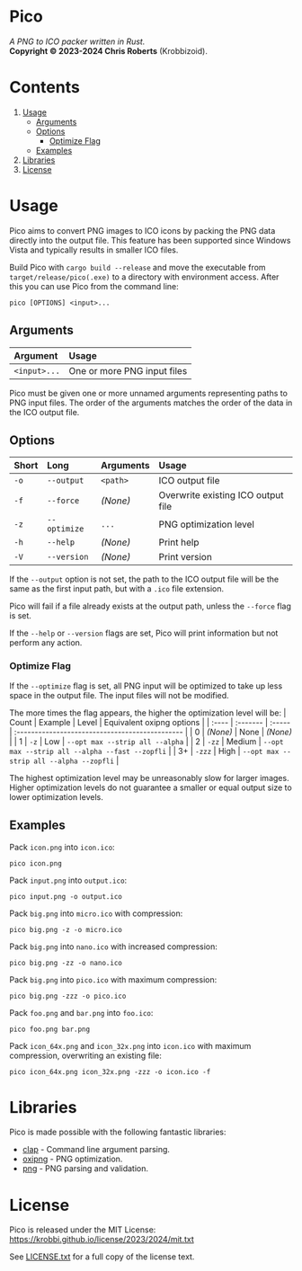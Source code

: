 # Pico
_A PNG to ICO packer written in Rust._  
__Copyright &copy; 2023-2024 Chris Roberts__ (Krobbizoid).

# Contents
1. [Usage](#usage)
   * [Arguments](#arguments)
   * [Options](#options)
      * [Optimize Flag](#optimize-flag)
   * [Examples](#examples)
2. [Libraries](#libraries)
3. [License](#license)

# Usage
Pico aims to convert PNG images to ICO icons by packing the PNG data directly
into the output file. This feature has been supported since Windows Vista and
typically results in smaller ICO files.

Build Pico with `cargo build --release` and move the executable from
`target/release/pico(.exe)` to a directory with environment access. After this
you can use Pico from the command line:
```shell
pico [OPTIONS] <input>...
```

## Arguments
| Argument     | Usage                       |
| :----------- | :-------------------------- |
| `<input>...` | One or more PNG input files |

Pico must be given one or more unnamed arguments representing paths to PNG
input files. The order of the arguments matches the order of the data in the
ICO output file.

## Options
| Short | Long         | Arguments | Usage                              |
| :---- | :----------- | :-------- | :--------------------------------- |
| `-o`  | `--output`   | `<path>`  | ICO output file                    |
| `-f`  | `--force`    | _(None)_  | Overwrite existing ICO output file |
| `-z`  | `--optimize` | `...`     | PNG optimization level             |
| `-h`  | `--help`     | _(None)_  | Print help                         |
| `-V`  | `--version`  | _(None)_  | Print version                      |

If the `--output` option is not set, the path to the ICO output file will be
the same as the first input path, but with a `.ico` file extension.

Pico will fail if a file already exists at the output path, unless the
`--force` flag is set.

If the `--help` or `--version` flags are set, Pico will print information but
not perform any action.

### Optimize Flag
If the `--optimize` flag is set, all PNG input will be optimized to take up
less space in the output file. The input files will not be modified.

The more times the flag appears, the higher the optimization level will be:
| Count | Example  | Level  | Equivalent oxipng options                       |
| :---- | :------- | :----- | :---------------------------------------------- |
| 0     | _(None)_ | None   | _(None)_                                        |
| 1     | `-z`     | Low    | `--opt max --strip all --alpha`                 |
| 2     | `-zz`    | Medium | `--opt max --strip all --alpha --fast --zopfli` |
| 3+    | `-zzz`   | High   | `--opt max --strip all --alpha --zopfli`        |

The highest optimization level may be unreasonably slow for larger images.
Higher optimization levels do not guarantee a smaller or equal output size to
lower optimization levels.

## Examples
Pack `icon.png` into `icon.ico`:
```shell
pico icon.png
```

Pack `input.png` into `output.ico`:
```shell
pico input.png -o output.ico
```

Pack `big.png` into `micro.ico` with compression:
```shell
pico big.png -z -o micro.ico
```

Pack `big.png` into `nano.ico` with increased compression:
```shell
pico big.png -zz -o nano.ico
```

Pack `big.png` into `pico.ico` with maximum compression:
```shell
pico big.png -zzz -o pico.ico
```

Pack `foo.png` and `bar.png` into `foo.ico`:
```shell
pico foo.png bar.png
```

Pack `icon_64x.png` and `icon_32x.png` into `icon.ico` with maximum
compression, overwriting an existing file:
```shell
pico icon_64x.png icon_32x.png -zzz -o icon.ico -f
```

# Libraries
Pico is made possible with the following fantastic libraries:
* [clap](https://crates.io/crates/clap) - Command line argument parsing.
* [oxipng](https://crates.io/crates/oxipng) - PNG optimization.
* [png](https://crates.io/crates/png) - PNG parsing and validation.

# License
Pico is released under the MIT License:  
https://krobbi.github.io/license/2023/2024/mit.txt

See [LICENSE.txt](./LICENSE.txt) for a full copy of the license text.
